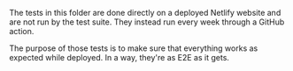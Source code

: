 The tests in this folder are done directly on a deployed Netlify website and are not run by the test suite. They instead run every week through a GitHub action.

The purpose of those tests is to make sure that everything works as expected while deployed. In a way, they're as E2E as it gets.
